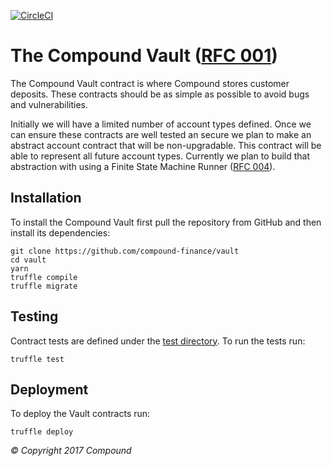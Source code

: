 [![CircleCI](https://circleci.com/gh/compound-finance/vault.svg?style=svg&circle-token=d58f8a4064fc9f3b462d8629cc5187f8a7dcb673)](https://circleci.com/gh/compound-finance/vault)

The Compound Vault ([RFC
001](https://docs.google.com/document/d/1qZSVKbHnCVKOw11gDUQxZm8TEEahtN_XluvapkcWARY/edit))
==============

The Compound Vault contract is where Compound stores customer deposits. These
contracts should be as simple as possible to avoid bugs and vulnerabilities.

Initially we will have a limited number of account types defined. Once we can
ensure these contracts are well tested an secure we plan to make an abstract
account
contract that will be non-upgradable. This contract will be able to represent
all future account types. Currently we plan to build that abstraction with using
a Finite State Machine Runner ([RFC
004](https://docs.google.com/document/d/1iqse_gcZ_qYwPmqFcm7Wsj4bMGiXVKnYroGcs2unDCQ/edit)).

Installation
------------
To install the Compound Vault first pull the repository from GitHub and then
install its dependencies:

    git clone https://github.com/compound-finance/vault
    cd vault
    yarn
    truffle compile
    truffle migrate

Testing
-------
Contract tests are defined under the [test
directory](https://github.com/compound-finance/vault/tree/master/test). To run the tests run:

    truffle test

Deployment
----------
To deploy the Vault contracts run:


    truffle deploy

_© Copyright 2017 Compound_
